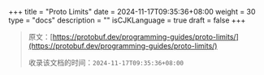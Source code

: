 +++
title = "Proto Limits"
date = 2024-11-17T09:35:36+08:00
weight = 30
type = "docs"
description = ""
isCJKLanguage = true
draft = false
+++

> 原文：[https://protobuf.dev/programming-guides/proto-limits/](https://protobuf.dev/programming-guides/proto-limits/)
>
> 收录该文档的时间：`2024-11-17T09:35:36+08:00`
